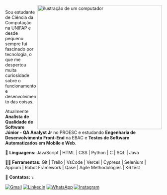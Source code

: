 <img src="https://raw.githubusercontent.com/MicaelliMedeiros/micaellimedeiros/master/image/computer-illustration.png" alt="ilustração de um computador" min-width="400px" max-width="400px" width="400px" align="right">

<p align="left"> 
  Sou estudante de Ciência da Computação na UNIFAP e desde pequeno sempre fui fascinado por tecnologia, o que me despertou muita curiosidade sobre o funcionamento e desenvolvimento das coisas.
</p>
<p>
  Atualmente <strong>Analista de Qualidade de Software Júnior - QA Analyst Jr</strong> no PROESC e estudando <strong>Engenharia de Desenvolvimento Front-End</strong> na EBAC e <strong>Testes de Software Automatizados em Mobile e Web</strong>.
</p>

<p align="left">
  👾 <strong>Linguagens: </strong>JavaScript | HTML | CSS | Python | C | SQL | Java

<p align="left">
  👨‍💻 <strong>Ferramentas:</strong> Git | Trello | VsCode | Vercel | Cypress | Selenium | Appium | Robot Framework | Qase | Agile Methodologies | K6 test
</p>

<p align="left">
  💌 <strong>Contatos:</strong> ⤵️
</p>

<p align="left">
  <a href="mailto:tiagojose580@gmail.com" title="Gmail">
  <img src="https://img.shields.io/badge/-Gmail-FF0000?style=flat-square&labelColor=FF0000&logo=gmail&logoColor=white&link=LINK-DO-SEU-GMAIL" alt="Gmail"/></a>
  <a href="https://www.linkedin.com/in/tiagolimacc/" title="LinkedIn">
  <img src="https://img.shields.io/badge/-Linkedin-0e76a8?style=flat-square&logo=Linkedin&logoColor=white&link=LINK-DO-SEU-LINKEDIN" alt="LinkedIn"/></a>
  <a href="https://wa.me/5596981164006" title="WhatsApp">
  <img src="https://img.shields.io/badge/-WhatsApp-25d366?style=flat-square&labelColor=25d366&logo=whatsapp&logoColor=white&link=API-DO-SEU-WHATSAPP" alt="WhatsApp"/></a>
  <a href="https://www.instagram.com/tiagondl/" title="Instagram">
  <img src="https://img.shields.io/badge/-Instagram-DF0174?style=flat-square&labelColor=DF0174&logo=instagram&logoColor=white&link=LINK-DO-SEU-INSTAGRAM" alt="Instagram"/></a>
</p>

